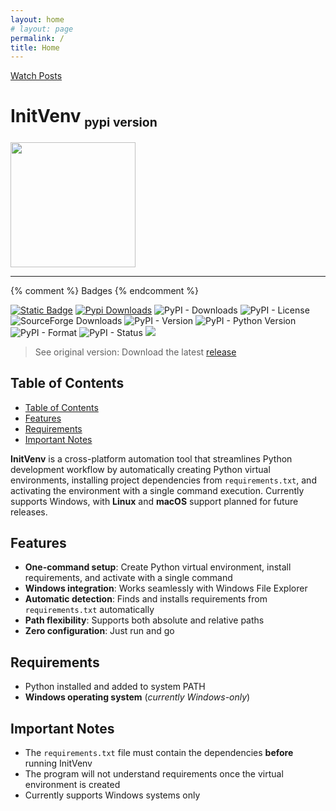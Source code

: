 ```yaml
---
layout: home
# layout: page
permalink: /
title: Home
---
```

[Watch Posts](/initvenv/posts)
<h1>InitVenv<sub>
    <small class="so-small text-info">pypi version</small>
  </sub>
</h1>

<div class="align-center">
  <a href="https://github.com/Dev2Forge/Init-Venv/"><img src="https://cdn.jsdelivr.net/gh/tutosrive/images-projects-srm-trg@dd775fc24cf6c63171b85694bd0b7d567f055676/dev2forge/InitVenv/icon.ico" width="200"></a>
</div>

---

{% comment %} Badges {% endcomment %}
<article class="align-center badges-article">
  <a href="https://github.com/tutosrive"><img alt="Static Badge" src="https://img.shields.io/badge/author-tutosrive-black?style=plastic"></a>
  <a href="https://pepy.tech/projects/initvenv"><img alt="Pypi Downloads" src="https://static.pepy.tech/personalized-badge/initvenv?period=total&units=INTERNATIONAL_SYSTEM&left_color=gray&right_color=blue&left_text=pypi"></a>
  <img alt="PyPI - Downloads" src="https://img.shields.io/pypi/dm/initvenv?label=pypi-dm">
  <img alt="PyPI - License" src="https://img.shields.io/pypi/l/initvenv">
  <img alt="SourceForge Downloads" src="https://img.shields.io/sourceforge/dt/init-venv?label=sourceforge.net">
  <img alt="PyPI - Version" src="https://img.shields.io/pypi/v/initvenv">
  <img alt="PyPI - Python Version" src="https://img.shields.io/pypi/pyversions/initvenv">
  <img alt="PyPI - Format" src="https://img.shields.io/pypi/format/initvenv">
  <img alt="PyPI - Status" src="https://img.shields.io/pypi/status/initvenv">
  <a href="https://github.com/Dev2Forge/initvenv/actions/workflows/build-and-publish-wheels.yml"><img src="https://github.com/Dev2Forge/initvenv/actions/workflows/build-and-publish-wheels.yml/badge.svg" /></a>
</article>

> See original version: Download the latest [release](https://github.com/Dev2Forge/Init-Venv/releases)

## Table of Contents

- [Table of Contents](#table-of-contents)
- [Features](#features)
- [Requirements](#requirements)
- [Important Notes](#important-notes)

**InitVenv** is a cross-platform automation tool that streamlines Python development workflow by automatically creating Python virtual environments, installing project dependencies from `requirements.txt`, and activating the environment with a single command execution. Currently supports Windows, with **Linux** and **macOS** support planned for future releases.

## Features

- **One-command setup**: Create Python virtual environment, install requirements, and activate with a single command
- **Windows integration**: Works seamlessly with Windows File Explorer
- **Automatic detection**: Finds and installs requirements from `requirements.txt` automatically
- **Path flexibility**: Supports both absolute and relative paths
- **Zero configuration**: Just run and go

## Requirements

- Python installed and added to system PATH
- **Windows operating system** (_currently Windows-only_)

## Important Notes

- The `requirements.txt` file must contain the dependencies **before** running InitVenv
- The program will not understand requirements once the virtual environment is created
- Currently supports Windows systems only
